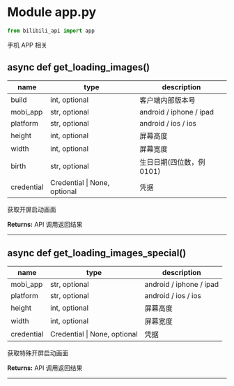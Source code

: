 # Module app.py

```python
from bilibili_api import app
```

手机 APP 相关

## async def get_loading_images()

| name       | type                 | description               |
| ---------- | -------------------- | ------------------------- |
| build      | int, optional        | 客户端内部版本号          |
| mobi_app   | str, optional        | android / iphone / ipad   |
| platform   | str, optional        | android / ios  / ios      |
| height     | int, optional        | 屏幕高度                  |
| width      | int, optional        | 屏幕宽度                  |
| birth      | str, optional        | 生日日期(四位数，例 0101) |
| credential | Credential \| None, optional | 凭据                      |

获取开屏启动画面

**Returns:** API 调用返回结果

---

## async def get_loading_images_special()

| name       | type                 | description             |
| ---------- | -------------------- | ----------------------- |
| mobi_app   | str, optional        | android / iphone / ipad |
| platform   | str, optional        | android / ios  / ios    |
| height     | int, optional        | 屏幕高度                |
| width      | int, optional        | 屏幕宽度                |
| credential | Credential \| None, optional | 凭据                    |

获取特殊开屏启动画面

**Returns:** API 调用返回结果

---

